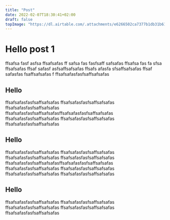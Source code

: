 ```yaml
---
title: "Post"
date: 2022-02-07T18:30:41+02:00
draft: false
topImage: "https://dl.airtable.com/.attachments/e6266502ca7377b1db31b61698067a0a/afa01682/2.jpg"
---
```

# Hello post 1
ffsafsa
fasf
asfsa ffsafsafas
ff safsa
fas
fasfsaff safsafas
ffsafsa fas
fa
sfsa ffsafsafas
ffsaf
safasf asfsaffsafsafas
ffsafs
afasfa sfsaffsafsafas
ffsaf
safasfas fsaffsafsafas
f
ffsafsafasfasfsaffsafsafas

## Hello
ffsafsafasfasfsaffsafsafas
ffsafsafasfasfsaffsafsafas
ffsafsafasfasfsaffsafsafas
ffsafsafasfasfsaffsafsafasffsafsafasfasfsaffsafsafas
ffsafsafasfasfsaffsafsafas
ffsafsafasfasfsaffsafsafas
ffsafsafasfasfsaffsafsafas
## Hello
ffsafsafasfasfsaffsafsafas
ffsafsafasfasfsaffsafsafas
ffsafsafasfasfsaffsafsafas
ffsafsafasfasfsaffsafsafas
ffsafsafasfasfsaffsafsafasffsafsafasfasfsaffsafsafas
ffsafsafasfasfsaffsafsafas
ffsafsafasfasfsaffsafsafas
ffsafsafasfasfsaffsafsafas
ffsafsafasfasfsaffsafsafas
## Hello
ffsafsafasfasfsaffsafsafas
ffsafsafasfasfsaffsafsafas
ffsafsafasfasfsaffsafsafas
ffsafsafasfasfsaffsafsafas
ffsafsafasfasfsaffsafsafas
